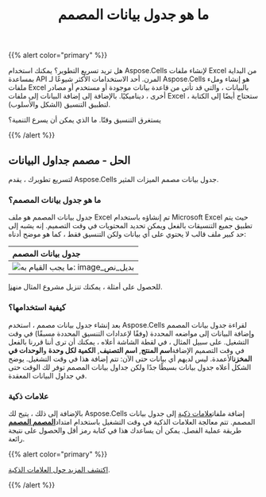 ﻿---
title: ما هو جدول بيانات المصمم
type: docs
weight: 50
url: /ar/net/what-is-a-designer-spreadsheet/
---
{{% alert color="primary" %}}

هل تريد تسريع التطوير؟ يمكنك استخدام Aspose.Cells لإنشاء ملفات Excel من البداية بمساعدة API المرن. أحد الاستخدامات الأكثر شيوعًا لـ Aspose.Cells هو إنشاء وملء ملفات Excel بالبيانات ، والتي قد تأتي من قاعدة بيانات موجودة أو مستخدم أو مصادر أخرى ، ديناميكيًا. بالإضافة إلى إضافة البيانات إلى ملفات Excel ، ستحتاج أيضًا إلى الكتابة لتطبيق التنسيق (الشكل والأسلوب).

يستغرق التنسيق وقتًا. ما الذي يمكن أن يسرع التنمية؟

{{% /alert %}}

## **الحل - مصمم جداول البيانات**

لتسريع تطويرك ، يقدم Aspose.Cells جدول بيانات مصمم الميزات المثير.

### **ما هو جدول بيانات المصمم؟**

جدول بيانات المصمم هو ملف Excel تم إنشاؤه باستخدام Microsoft Excel حيث يتم تطبيق جميع التنسيقات بالفعل ويمكن تحديد المحتويات في وقت التصميم. إنه يشبه إلى حد كبير ملف قالب لا يحتوي على أي بيانات ولكن التنسيق فقط ، كما هو موضح أدناه:

|**جدول بيانات المصمم**|
|:- |
|![ما يجب القيام به: image_بديل_نص](what-is-a-designer-spreadsheet_1.png)|
 للحصول على أمثلة ، يمكنك تنزيل مشروع المثال من[هنا](https://github.com/aspose-cells/Aspose.Cells-for-.NET).

### **كيفية استخدامها؟**

 بعد إنشاء جدول بيانات مصمم ، استخدم Aspose.Cells لقراءة جدول بيانات المصمم وإضافة البيانات إلى مواضعه المحددة (وفقًا لإعدادات التنسيق المحددة مسبقًا) في وقت التشغيل. على سبيل المثال ، في لقطة الشاشة أعلاه ، يمكنك أن ترى أننا قررنا بالفعل في وقت التصميم الإضافة**اسم المنتج**, **اسم التصنيف**, **الكمية لكل وحدة** و**الوحدات في المخزن**الأعمدة. ليس لديهم أي بيانات حتى الآن: تتم إضافة هذا في وقت التشغيل. يوضح الشكل أعلاه جدول بيانات بسيطًا جدًا ولكن جداول بيانات المصمم توفر لك الوقت حتى في جداول البيانات المعقدة.

### **علامات ذكية**

 بالإضافة إلى ذلك ، يتيح لك Aspose.Cells إضافة ملفات[علامات ذكية](/cells/ar/net/smart-markers/) إلى جدول بيانات المصمم. تتم معالجة العلامات الذكية في وقت التشغيل باستخدام امتداد[**المصمم المصمم**](https://reference.aspose.com/cells/net/aspose.cells/workbookdesigner) طريقة عملية الفصل. يمكن أن يساعدك هذا في كتابة رمز أقل والحصول على نتيجة رائعة.

{{% alert color="primary" %}}

[اكتشف المزيد حول العلامات الذكية](/cells/ar/net/smart-markers/).

{{% /alert %}}
